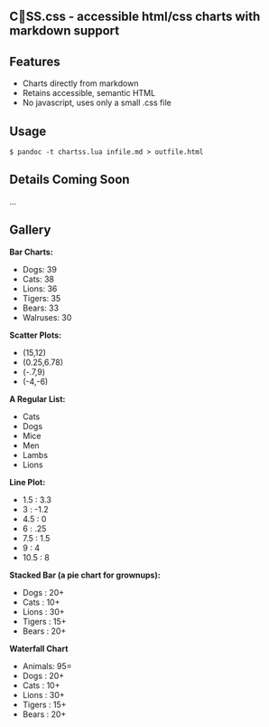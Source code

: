 ## C💚SS.css - accessible html/css charts with markdown support

## Features

- Charts directly from markdown
- Retains accessible, semantic HTML
- No javascript, uses only a small .css file

## Usage

```
$ pandoc -t chartss.lua infile.md > outfile.html
```

## Details Coming Soon
...

## Gallery 

__Bar Charts:__

- Dogs: 39 
- Cats: 38
- Lions: 36
- Tigers: 35
- Bears: 33
- Walruses: 30

__Scatter Plots:__

- (15,12)
- (0.25,6.78)
- (-.7,9)
- (-4,-6)


__A Regular List:__

* Cats
* Dogs
* Mice
* Men
* Lambs
* Lions



__Line Plot:__

* 1.5 : 3.3
* 3 : -1.2
* 4.5 : 0
* 6 : .25
* 7.5 : 1.5
* 9 : 4
* 10.5 : 8

__Stacked Bar (a pie chart for grownups):__

* Dogs : 20+
* Cats : 10+
* Lions : 30+
* Tigers : 15+
* Bears : 20+

__Waterfall Chart__

* Animals: 95=
* Dogs : 20+
* Cats : 10+
* Lions : 30+
* Tigers : 15+
* Bears : 20+

